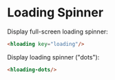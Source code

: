 # Loading Spinner

Display full-screen loading spinner:

```html
<hloading key="loading"/>
```

Display loading spinner ("dots"):

```html
<hloading-dots/>
```

